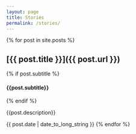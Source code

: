 ```yaml
---
layout: page
title: Stories
permalink: /stories/
---
```


{% for post in site.posts %}

## [{{ post.title }}]({{ post.url }})

{% if post.subtitle %}
#### {{post.subtitle}}
{% endif %}

{{post.description}}

{{ post.date | date_to_long_string }}
{% endfor %}
